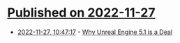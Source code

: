 # [Published on 2022-11-27](index.md)

* [2022-11-27, 10:47:17](https://news.ycombinator.com/item?id=33762000) - [Why Unreal Engine 5.1 is a Deal](https://www.youtube.com/watch?v=FUGqzE6Je5c)

